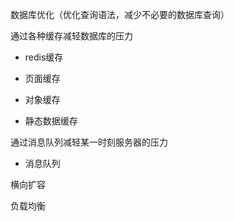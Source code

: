 数据库优化（优化查询语法，减少不必要的数据库查询）



通过各种缓存减轻数据库的压力

- redis缓存

- 页面缓存

- 对象缓存

- 静态数据缓存



通过消息队列减轻某一时刻服务器的压力

- 消息队列



横向扩容

负载均衡

